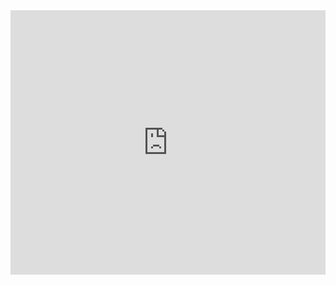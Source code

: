 <iframe width="100%" height="423" frameborder="0"
  src="https://observablehq.com/embed/043d3ec676f80066?cells=scatter"></iframe>
